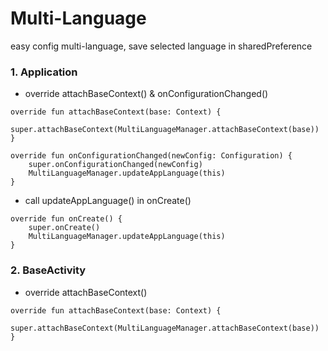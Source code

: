 # Multi-Language

easy config multi-language, 
save selected language in sharedPreference

### 1. Application<br>

* override attachBaseContext() & onConfigurationChanged() 
>  
    override fun attachBaseContext(base: Context) {
        super.attachBaseContext(MultiLanguageManager.attachBaseContext(base))
    }

>
    override fun onConfigurationChanged(newConfig: Configuration) {
        super.onConfigurationChanged(newConfig)
        MultiLanguageManager.updateAppLanguage(this)
    }



* call updateAppLanguage() in onCreate()
>
    override fun onCreate() {
        super.onCreate()
        MultiLanguageManager.updateAppLanguage(this)
    }

### 2. BaseActivity<br>

* override attachBaseContext() 
>  
    override fun attachBaseContext(base: Context) {
        super.attachBaseContext(MultiLanguageManager.attachBaseContext(base))
    }


    
